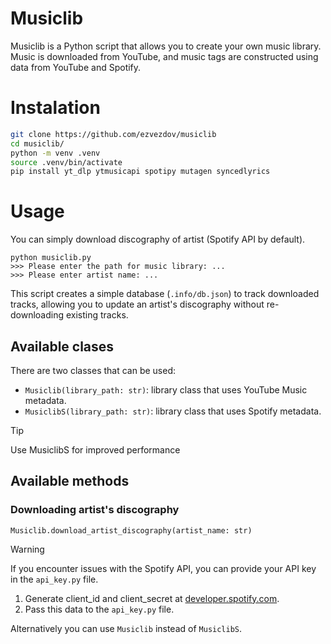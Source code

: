 # Musiclib

Musiclib is a Python script that allows you to create your own music library.
Music is downloaded from YouTube, and music tags are constructed using data from YouTube and Spotify.

# Instalation
```bash
git clone https://github.com/ezvezdov/musiclib
cd musiclib/
python -m venv .venv
source .venv/bin/activate
pip install yt_dlp ytmusicapi spotipy mutagen syncedlyrics
```

# Usage

You can simply download discography of artist (Spotify API by default).
```
python musiclib.py
>>> Please enter the path for music library: ...
>>> Please enter artist name: ...
```

This script creates a simple database (`.info/db.json`) to track downloaded tracks, allowing you to update an artist's discography without re-downloading existing tracks.

## Available clases

There are two classes that can be used:
+ `Musiclib(library_path: str)`: library class that uses YouTube Music metadata.
+ `MusiclibS(library_path: str)`: library class that uses Spotify metadata.

> [!TIP]
> Use MusiclibS for improved performance

## Available methods

### Downloading artist's discography
`Musiclib.download_artist_discography(artist_name: str)`

> [!WARNING]
> If you encounter issues with the Spotify API, you can provide your API key in the `api_key.py` file.
> 1. Generate client_id and client_secret at [developer.spotify.com](https://developer.spotify.com/dashboard/create).
> 2. Pass this data to the `api_key.py` file.
> 
> Alternatively you can use `Musiclib` instead of `MusiclibS`.